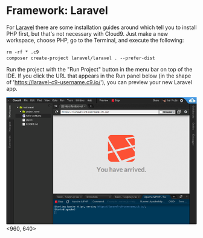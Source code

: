 # Framework: Laravel
For [Laravel](http://laravel.com/) there are some installation guides around which tell you to install PHP first, but that's not necessary with Cloud9.
Just make a new workspace, choose PHP, go to the Terminal, and execute the following:

    rm -rf * .c9
    composer create-project laravel/laravel . --prefer-dist

Run the project with the "Run Project" button in the menu bar on top of the IDE.
If you click the URL that appears in the Run panel below (in the shape of 'https://laravel-c9-username.c9.io/'), you can preview your new Laravel app.

![Run Panel](./resources/images/laravelWorkspaceRunning.png)<960, 640>
